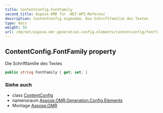 ```yaml
---
title: ContentConfig.FontFamily
second_title: Aspose.OMR für .NET-API-Referenz
description: ContentConfig eigendom. Die Schriftfamilie des Textes
type: docs
weight: 50
url: /de/net/aspose.omr.generation.config.elements/contentconfig/fontfamily/
---
```

## ContentConfig.FontFamily property

Die Schriftfamilie des Textes

```csharp
public string FontFamily { get; set; }
```

### Siehe auch

* class [ContentConfig](../)
* namensraum [Aspose.OMR.Generation.Config.Elements](../../contentconfig/)
* Montage [Aspose.OMR](../../../)


